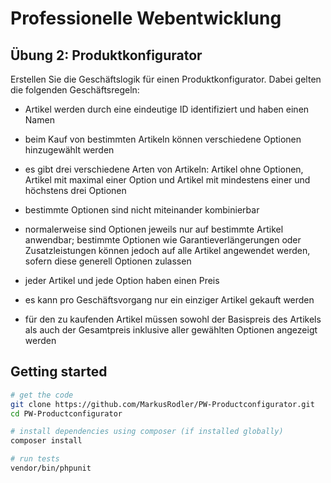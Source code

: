 # Professionelle Webentwicklung

## Übung 2: Produktkonfigurator
Erstellen Sie die Geschäftslogik für einen Produktkonfigurator.
Dabei gelten die folgenden Geschäftsregeln:

* Artikel werden durch eine eindeutige ID identifiziert und
  haben einen Namen

* beim Kauf von bestimmten Artikeln können verschiedene Optionen
  hinzugewählt werden

* es gibt drei verschiedene Arten von Artikeln: Artikel ohne
  Optionen, Artikel mit maximal einer Option und Artikel mit
  mindestens einer und höchstens drei Optionen

* bestimmte Optionen sind nicht miteinander kombinierbar

* normalerweise sind Optionen jeweils nur auf bestimmte Artikel
  anwendbar; bestimmte Optionen wie Garantieverlängerungen oder
  Zusatzleistungen können jedoch auf alle Artikel angewendet
  werden, sofern diese generell Optionen zulassen

* jeder Artikel und jede Option haben einen Preis

* es kann pro Geschäftsvorgang nur ein einziger Artikel gekauft
  werden

* für den zu kaufenden Artikel müssen sowohl der Basispreis
  des Artikels als auch der Gesamtpreis inklusive aller
  gewählten Optionen angezeigt werden


## Getting started

 ```bash
# get the code
git clone https://github.com/MarkusRodler/PW-Productconfigurator.git
cd PW-Productconfigurator

# install dependencies using composer (if installed globally)
composer install

# run tests
vendor/bin/phpunit
 ```
